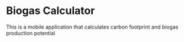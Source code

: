 # Biogas Calculator

This is a mobile application that calculates carbon footprint and biogas production potential


